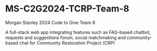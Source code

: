 # MS-C2G2024-TCRP-Team-8
Morgan Stanley 2024 Code to Give Team 8

A full-stack web app integrating features such as FAQ-based chatbot, requests and suggestions forum, social matchmaking and community-based chat for Community Restoration Project (CRP)
